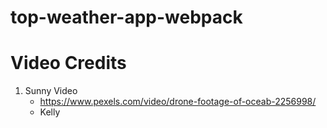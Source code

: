 # top-weather-app-webpack

# Video Credits

1. Sunny Video
   - https://www.pexels.com/video/drone-footage-of-oceab-2256998/
   - Kelly
